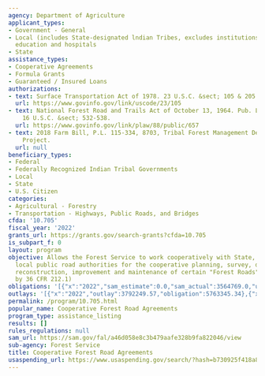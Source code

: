 ```yaml
---
agency: Department of Agriculture
applicant_types:
- Government - General
- Local (includes State-designated lndian Tribes, excludes institutions of higher
  education and hospitals
- State
assistance_types:
- Cooperative Agreements
- Formula Grants
- Guaranteed / Insured Loans
authorizations:
- text: Surface Transportation Act of 1978. 23 U.S.C. &sect; 105 & 205.
  url: https://www.govinfo.gov/link/uscode/23/105
- text: National Forest Road and Trails Act of October 13, 1964. Pub. L. 88, 657.
    16 U.S.C. &sect; 532-538.
  url: https://www.govinfo.gov/link/plaw/88/public/657
- text: 2018 Farm Bill, P.L. 115-334, 8703, Tribal Forest Management Demonstration
    Project.
  url: null
beneficiary_types:
- Federal
- Federally Recognized Indian Tribal Governments
- Local
- State
- U.S. Citizen
categories:
- Agricultural - Forestry
- Transportation - Highways, Public Roads, and Bridges
cfda: '10.705'
fiscal_year: '2022'
grants_url: https://grants.gov/search-grants?cfda=10.705
is_subpart_f: 0
layout: program
objective: Allows the Forest Service to work cooperatively with State, county, or
  local public road authorities for the cooperative planning, survey, design, construction,
  reconstruction, improvement and maintenance of certain "Forest Roads" (as defined
  by 36 CFR 212.1)
obligations: '[{"x":"2022","sam_estimate":0.0,"sam_actual":3564769.0,"usa_spending_actual":5865964.29},{"x":"2023","sam_estimate":6341311.0,"sam_actual":0.0,"usa_spending_actual":4669581.91},{"x":"2024","sam_estimate":0.0,"sam_actual":0.0,"usa_spending_actual":4250566.94}]'
outlays: '[{"x":"2022","outlay":3792249.57,"obligation":5763345.34},{"x":"2023","outlay":1283936.18,"obligation":4985651.4},{"x":"2024","outlay":285464.79,"obligation":4059126.15}]'
permalink: /program/10.705.html
popular_name: Cooperative Forest Road Agreements
program_type: assistance_listing
results: []
rules_regulations: null
sam_url: https://sam.gov/fal/a46d058e8c3b479aafe328b9fa822046/view
sub-agency: Forest Service
title: Cooperative Forest Road Agreements
usaspending_url: https://www.usaspending.gov/search/?hash=b730925f418a8980e1cce465dcfb4bda
---
```

